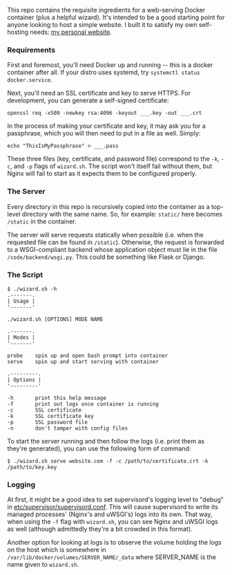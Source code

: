 This repo contains the requisite ingredients for a web-serving Docker container
(plus a helpful wizard). It's intended to be a good starting point for anyone
looking to host a simple website. I built it to satisfy my own self-hosting
needs: [my personal website](https://ian.leinbach.me).

### Requirements

First and foremost, you'll need Docker up and running -- this is a docker
container after all. If your distro uses systemd, try `systemctl status
docker.service`.

Next, you'll need an SSL certificate and key to serve HTTPS. For development,
you can generate a self-signed certificate:

```
openssl req -x509 -newkey rsa:4096 -keyout ___.key -out ___.crt
```

In the process of making your certificate and key, it may ask you for a
passphrase, which you will then need to put in a file as well. Simply:

```
echo "ThisIsMyPassphrase" > ___.pass
```

These three files (key, certificate, and password file) correspond to the `-k`,
`-c`, and `-p` flags of `wizard.sh`. The script won't itself fail without them,
but Nginx will fail to start as it expects them to be configured properly.

### The Server

Every directory in this repo is recursively copied into the container as a
top-level directory with the same name. So, for example: `static/` here becomes
`/static` in the container.

The server will serve requests statically when possible (i.e. when the requested
file can be found in `/static`). Otherwise, the request is forwarded to a
WSGI-compliant backend whose application object must lie in the file
`/code/backend/wsgi.py`. This could be something like Flask or Django.

### The Script

```
$ ./wizard.sh -h
.-------.
| Usage |
'-------'

./wizard.sh [OPTIONS] MODE NAME

.-------.
| Modes |
'-------'

probe    spin up and open bash prompt into container
serve    spin up and start serving with container

.---------.
| Options |
'---------'

-h       print this help message
-f       print out logs once container is running
-c       SSL certificate
-k       SSL certificate key
-p       SSL password file
-n       don't tamper with config files
```

To start the server running and then follow the logs (i.e. print them as they're
generated), you can use the following form of command:

```
$ ./wizard.sh serve website.com -f -c /path/to/certificate.crt -k /path/to/key.key
```

### Logging

At first, it might be a good idea to set supervisord's logging level to "debug"
in [etc/supervisor/supervisord.conf](etc/supervisor/supervisord.conf). This will
cause supervisord to write its managed processes' (Nginx's and uWSGI's) logs
into its own. That way, when using the `-f` flag with `wizard.sh`, you can see
Nginx and uWSGI logs as well (although admittedly they're a bit crowded in this
format).

Another option for looking at logs is to observe the volume holding the logs on
the host which is somewhere in `/var/lib/docker/volumes/SERVER_NAME/_data` where
SERVER_NAME is the name given to `wizard.sh`.
